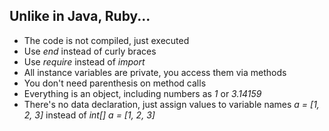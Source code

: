 ## Unlike in Java, Ruby...

- The code is not compiled, just executed 
- Use *end* instead of curly braces 
- Use *require* instead of *import* 
- All instance variables are private, you access them via methods 
- You don't need parenthesis on method calls 
- Everything is an object, including numbers as *1* or *3.14159* 
- There's no data declaration, just assign values to variable names *a = [1, 2, 3]* instead of *int[] a = [1, 2, 3]* 
